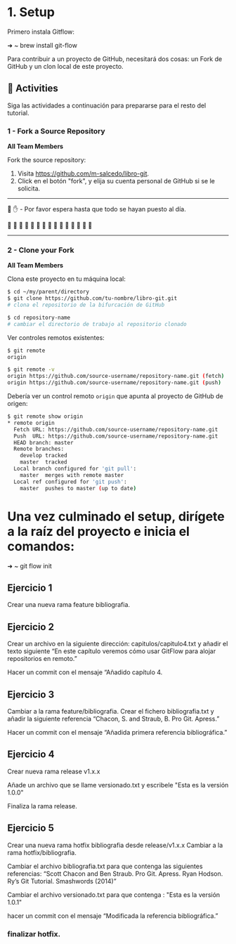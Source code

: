 # 1. Setup

Primero instala Gitflow:

➜  ~ brew install git-flow 

Para contribuir a un proyecto de GitHub, necesitará dos cosas: un Fork de GitHub y un clon local de este proyecto.

## :running: Activities

Siga las actividades a continuación para prepararse para el resto del tutorial.

### 1 - Fork a Source Repository

__All Team Members__

Fork the source repository:
   1. Visita https://github.com/m-salcedo/libro-git.
   2. Click en el botón "fork", y elija su cuenta personal de GitHub si se le solicita.

---

:cop: :raised_hand: - Por favor espera hasta que todo se hayan puesto al día.

:construction: :construction: :construction: :construction: :construction: :construction: :construction: :construction: :construction: :construction: :construction: :construction: :construction: :construction: :construction:

---

### 2 - Clone your Fork

__All Team Members__

Clona este proyecto en tu máquina local:
```sh
$ cd ~/my/parent/directory
$ git clone https://github.com/tu-nombre/libro-git.git
# clona el repositorio de la bifurcación de GitHub

$ cd repository-name
# cambiar el directorio de trabajo al repositorio clonado
```

Ver controles remotos existentes:
```sh
$ git remote
origin

$ git remote -v
origin https://github.com/source-username/repository-name.git (fetch)
origin https://github.com/source-username/repository-name.git (push)
```

Debería ver un control remoto `origin` que apunta al proyecto de GitHub de origen:
```sh
$ git remote show origin
* remote origin
  Fetch URL: https://github.com/source-username/repository-name.git
  Push  URL: https://github.com/source-username/repository-name.git
  HEAD branch: master
  Remote branches:
    develop tracked
    master  tracked
  Local branch configured for 'git pull':
    master  merges with remote master
  Local ref configured for 'git push':
    master  pushes to master (up to date)
```


# Una vez culminado el setup, dirígete a la raíz del proyecto e inicia el comandos:
➜  ~ git flow init


## Ejercicio 1
Crear una nueva rama feature bibliografia.

## Ejercicio 2
Crear un archivo en la siguiente dirección: capitulos/capitulo4.txt y añadir el texto siguiente
“En este capítulo veremos cómo usar GitFlow para alojar repositorios en remoto.”

Hacer un commit con el mensaje “Añadido capítulo 4.

## Ejercicio 3
Cambiar a la rama feature/bibliografia.
Crear el fichero bibliografia.txt y añadir la siguiente referencia
“Chacon, S. and Straub, B. Pro Git. Apress.”

Hacer un commit con el mensaje “Añadida primera referencia bibliográfica.”

## Ejercicio 4
Crear nueva rama release v1.x.x

Añade un archivo que se llame versionado.txt y escribele
"Esta es la versión 1.0.0"

Finaliza la rama release.

## Ejercicio 5

Crear una nueva rama hotfix bibliografia desde release/v1.x.x
Cambiar a la rama hotfix/bibliografia.

Cambiar el archivo bibliografia.txt para que contenga las siguientes referencias:
“Scott Chacon and Ben Straub. Pro Git. Apress.
Ryan Hodson. Ry’s Git Tutorial. Smashwords (2014)”

Cambiar el archivo versionado.txt para que contenga :
"Esta es la versión 1.0.1"

hacer un commit con el mensaje “Modificada la referencia bibliográfica.”

### finalizar hotfix.

